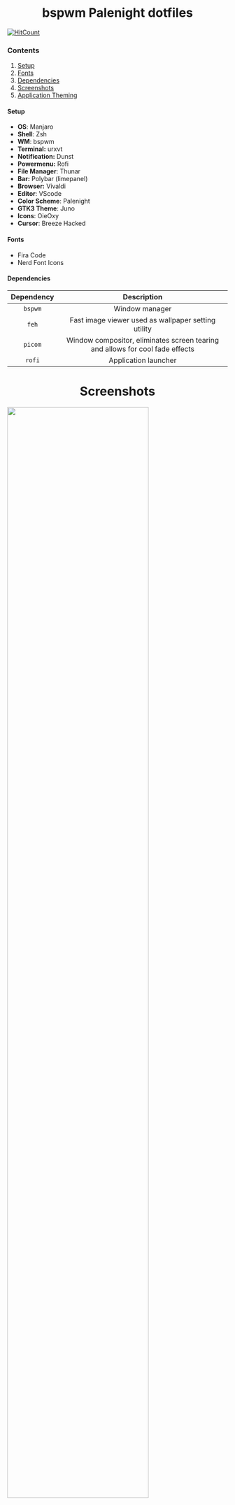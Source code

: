 <div align="center">
    <h1>bspwm Palenight dotfiles</h1>
</div>

[![HitCount](http://hits.dwyl.com/yurywektorovich/dotfiles.svg)](http://hits.dwyl.com/yurywektorovich/dotfiles)

### Contents 
1. [Setup](#setup)
2. [Fonts](#fonts)
3. [Dependencies](#dependencies)
4. [Screenshots](#screenshots)
5. [Application Theming](#appTheming)

<a name="setup"></a>
#### Setup
+ **OS**: Manjaro
+ **Shell**: Zsh
+ **WM**: bspwm
+ **Terminal:** urxvt
+ **Notification:** Dunst
+ **Powermenu:** Rofi
+ **File Manager**: Thunar
+ **Bar:** Polybar (limepanel)
+ **Browser:** Vivaldi
+ **Editor**: VScode
+ **Color Scheme**: Palenight
+ **GTK3 Theme**: Juno
+ **Icons**: OieOxy
+ **Cursor**: Breeze Hacked

<a name="fonts"></a>
#### Fonts

+ Fira Code
+ Nerd Font Icons

<a name="dependencies"></a>
#### Dependencies 

|Dependency|Description|
|:----------:|:-------------:|
|`bspwm`|Window manager|
|`feh`|Fast image viewer used as wallpaper setting utility|
|`picom`|Window compositor, eliminates screen tearing and allows for cool fade effects|
|`rofi`|Application launcher|


<a name="screenshots"></a>

# <center>Screenshots</center>
<p>
  <img width="80%" src="https://github.com/yurywektorovich/dotfiles/blob/master/pictures/rice/_01.png?raw=true" />
  <img width="80%" src="https://raw.githubusercontent.com/yurywektorovich/dotfiles/master/pictures/rice/_02.png" />
  <img width="80%" src="https://github.com/yurywektorovich/dotfiles/blob/master/pictures/rice/_03.png?raw=true" />
</p>

<a name="appTheming"></a>
#### Application Theming 

#### Spotify 
1. [Install `Spicetify`](https://github.com/khanhas/spicetify-cli)
2. chown spotify directory: `sudo chown $USER -R /opt/spotify`
3. run `spicetify` once to generate config
4. `spicetify backup apply enable-devtool` to enable devtools
5. Copy my spicetify folder to `~/.config`
6. run `spicetify update restart`